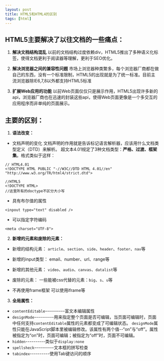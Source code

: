 ```yaml
---
layout: post
title: HTML5和HTML4的区别
tags: [html]
---
```


## HTML5主要解决了以往文档的一些痛点：

1. **解决文档结构混乱**
以前的文档结构过度依赖div，HTML5推出了多种语义化标签，使得文档更利于阅读器等理解，更利于SEO优化。

2. **解决浏览器之间的兼容性问题**
市场上浏览器种类繁多，每个浏览器厂商都在做自己的东西，没有一个标准限制，HTML5的出现就是为了统一标准。目前主流浏览器除IE6,7,8以外都支持HTML5标准

3. **扩展Web应用的功能**
以前Web页面仅仅只是展示作用，HTML5出现许多新的api，浏览器厂商也在迅速的封装这些api，使得Web页面更像是一个多交互的应用程序而非单纯的页面展示。

## 主要的区别：

1. **语法改变：**

- 文档声明的变化
文档声明的作用就是告诉标记语言解析器，应该用什么文档类型定义（DTD）来解析。
超文本4.01规定了3种文档类型：**严格、过渡、框架集**。格式类似于这样：

```
// HTML4.01
<!DOCTYPE HTML PUBLIC "-//W3C//DTD HTML 4.01//en" "http://www.w3.org/TR/html4/strict.dtd"> 

//HTML5
<!DOCTYPE HTML> 
//这里所有的doctype不区分大小写
```

- 具有布尔值的属性

```
<inpout type="text" disabled />
```

- 可以指定字符编码

```
<meta charset="UTF-8">
```

2. **新增的元素和废除的元素：**

- 新增的结构元素：
`article`、`section`、`side`、`header`、`footer`、`nav`等

- 新增的input类型：
email、number、url、range等

- 新增的其他元素：
`video`、`audio`、`canvas`、`datalist`等

- 废除的元素：
一些能被css代替的元素：`big`、`s`、`u`等

 - 不再使用frame框架
可以使用iframe等

3. **全局属性：**

- `contentEditable`----------富文本编辑属性
- `designMode`----------用来指定整个页面是否可编辑，当页面可编辑时，页面中任何支持`contentEditable`属性的元素都变成了可编辑状态。
`designMode`属性只能在JavaScript脚本里被编辑修改。该属性有两个值--“on”与“off”。属性被指定为“on”时，页面可编辑；被指定为“off”时，页面不可编辑。
- `hidden`----------类似于`display:none`
- `spellsheck`----------文本框的拼写检查
- `tabindex`----------使用Tab键访问的顺序